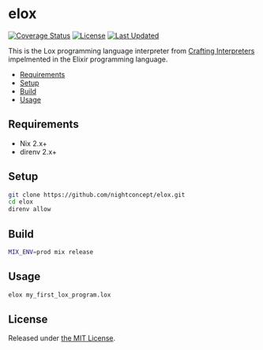 # elox
[![Coverage Status](https://coveralls.io/repos/github/nightconcept/elox/badge.svg?branch=master)](https://coveralls.io/github/nightconcept/elox?branch=master)
[![License](https://img.shields.io/hexpm/l/elox.svg)](https://github.com/henrik/nightconcept/blob/master/LICENSE.md)
[![Last Updated](https://img.shields.io/github/last-commit/nightconcept/elox.svg)](https://github.com/nightconcept/elox/commits/master)

This is the Lox programming language interpreter from [Crafting Interpreters](https://craftinginterpreters.com/) impelmented in the Elixir programming language.

* [Requirements](#requirements)
* [Setup](#setup)
* [Build](#build)
* [Usage](#usage)

## Requirements
- Nix 2.x+
- direnv 2.x+

## Setup

```sh
git clone https://github.com/nightconcept/elox.git
cd elox
direnv allow
```

## Build

```sh
MIX_ENV=prod mix release
```

## Usage

```sh
elox my_first_lox_program.lox
```

## License

Released under [the MIT License](./LICENSE.md).